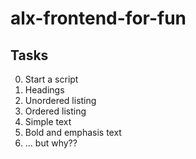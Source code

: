 # alx-frontend-for-fun
## Tasks
0. Start a script
1. Headings
2. Unordered listing
3. Ordered listing
4. Simple text
5. Bold and emphasis text
6. ... but why??

